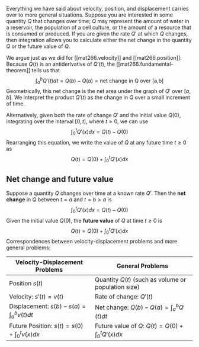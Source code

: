 
Everything we have said about velocity, position, and displacement carries over to more general situations. Suppose you are interested in some quantity $Q$ that changes over time; $Q$ may represent the amount of water in a reservoir, the population of a cell culture, or the amount of a resource that is consumed or produced. If you are given the rate $Q'$ at which $Q$ changes, then integration allows you to calculate either the net change in the quantity $Q$ or the future value of $Q$.

We argue just as we did for [[mat266.velocity]] and [[mat266.position]]: Because $Q(t)$ is an antiderivative of $Q\prime(t)$, the [[mat266.fundamental-theorem]] tells us that
$$
\int_a^b{Q\prime(t)}{dt}=Q(b)-Q(a)=\text{net change in Q over [a,b]}
$$
Geometrically, this net change is the net area under the graph of $Q\prime$ over $[a,b]$. We interpret the product $Q\prime(t)$ as the change in $Q$ over a small increment of time.

Alternatively, given both the rate of change $Q\prime$ and the initial value $Q(0)$, integrating over the interval $[0,t]$, where $t\geq0$, we can use
$$
\int_0^t{Q\prime(x)}{dx}=Q(t)-Q(0)
$$
Rearranging this equation, we write the value of $Q$ at any future time $t\geq0$ as
$$
Q(t)=Q(0)+\int_0^t{Q\prime(x)}{dx}
$$
## Net change and future value
Suppose a quantity $Q$ changes over time at a known rate $Q\prime$. Then the **net change** in $Q$ between $t=a$ and $t=b>a$ is
$$
\int_0^t{Q\prime(x)}{dx}=Q(t)-Q(0)
$$
Given the initial value $Q(0)$, the **future value** of $Q$ at time $t\geq0$ is
$$
Q(t)=Q(0)+\int_0^t{Q\prime(x)}{dx}
$$
Correspondences between velocity-displacement problems and more general problems:

Velocity-Displacement Problems | General Problems
---------|----------
Position $s(t)$ | Quantity $Q(t)$ (such as volume or population size)
Velocity: $s\prime(t)=v(t)$ | Rate of change: $Q\prime(t)$
Displacement: $s(b)-s(a)=\int_a^b{v(t)}{dt}$ | Net change: $Q(b)-Q(a)=\int_a^b{Q\prime(t)}{dt}$
Future Position: $s(t)=s(0)+\int_0^t{v(x)}{dx}$ | Future value of $Q$: $Q(t)=Q(0)+\int_0^t{Q\prime(x)}{dx}$